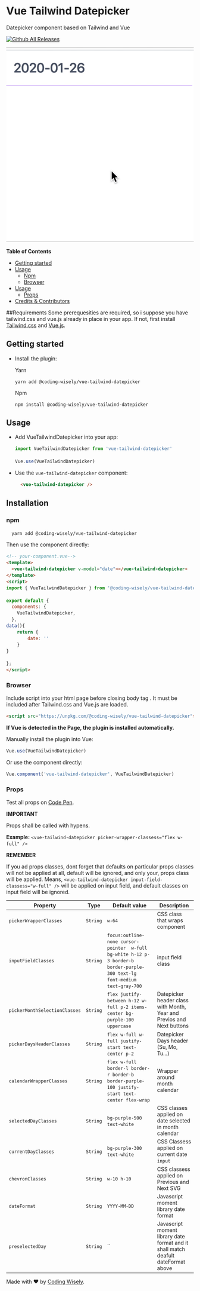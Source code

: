 # Vue Tailwind Datepicker
Datepicker component based on Tailwind and Vue

[![Github All Releases](https://img.shields.io/github/downloads/@coding-wisely/vue-tailwind-datepicker/total.svg)]()


![Vue Tailwind Datepicker](vue-tailwind-datepicker.gif)


**Table of Contents**

- [Getting started](#getting-started)
- [Usage](#usage)
  - [Npm](#npm)
  - [Browser](#browser)
- [Usage](#usage)
  - [Props](#props)
- [Credits & Contributors](#credits-&-contributors)

##Requirements
Some prerequesities are required, so i suppose you have tailwind.css and vue.js already in place in your app.
If not, first install [Tailwind.css](https://tailwindcss.com/docs/installation/) and [Vue.js](https://vuejs.org/v2/guide/installation.html).

## Getting started
- Install the plugin:

    Yarn
    ```$xslt
    yarn add @coding-wisely/vue-tailwind-datepicker
    ```
   Npm
    ```
    npm install @coding-wisely/vue-tailwind-datepicker
    ```
## Usage
- Add VueTailwindDatepicker into your app:

  ```javascript
  import VueTailwindDatepicker from 'vue-tailwind-datepicker'

  Vue.use(VueTailwindDatepicker)
  ```

- Use the `vue-tailwind-datepicker` component:

  ```html
    <vue-tailwind-datepicker />
  ```

## Installation
### npm
```bash
  yarn add @coding-wisely/vue-tailwind-datepicker
```

Then use the component directly:

```html
<!-- your-component.vue-->
<template>
  <vue-tailwind-datepicker v-model="date"></vue-tailwind-datepicker>
</template>
<script>
import { VueTailwindDatepicker } from '@coding-wisely/vue-tailwind-datepicker'

export default {
  components: {
    VueTailwindDatepicker,
  },
data(){
    return {
        date: ''
    }
}

};
</script>
```

### Browser

Include script into your html page before closing body tag . It must be included after Tailwind.css and Vue.js are loaded.

```html
<script src="https://unpkg.com/@coding-wisely/vue-tailwind-datepicker"></script>
```

**If Vue is detected in the Page, the plugin is installed automatically.**

Manually install the plugin into Vue:

```javascript
Vue.use(VueTailwindDatepicker)
```

Or use the component directly:

```javascript
Vue.component('vue-tailwind-datepicker', VueTailwindDatepicker)
```

### Props

  Test all props on [Code Pen](https://codepen.io/thcoder/pen/JjozmeE?editors=1111).
  
  **IMPORTANT**
  
  Props shall be called with hypens. 
  
  __Example:__ `<vue-tailwind-datepicker picker-wrapper-classess="flex w-full" />`
  
  **REMEMBER**
   
  
  If you ad props classes, dont forget that defaults on particular props classes will not be applied at all, default will be ignored, and only your, props class will be applied.
  Means, `<vue-tailwind-datepicker input-field-classess="w-full" />` will be applied on input field, and default classes on input field will be ignored. 
  

  | Property | Type | Default value | Description |
  | -------- | ---- | ------------- | ----------- |
  | `pickerWrapperClasses` | `String` | `w-64` | CSS class that wraps component |
  | `inputFieldClasses` | `String` | `focus:outline-none cursor-pointer  w-full bg-white h-12 p-3 border-b border-purple-300 text-lg font-medium text-gray-700` | input field class |
  | `pickerMonthSelectionClasses` | `String` | `flex justify-between h-12 w-full p-2 items-center bg-purple-100 uppercase` | Datepicker header class with Month, Year and Previos and Next buttons| 
  | `pickerDaysHeaderClasses` | `String` | `flex w-full w-full justify-start text-center p-2` | Datepicker Days header (Su, Mo, Tu...) |
  | `calendarWrapperClasses` | `String` | `flex w-full border-l border-r border-b border-purple-100 justify-start text-center flex-wrap` | Wrapper around month calendar |
  | `selectedDayClasses` | `String` | `bg-purple-500 text-white` | CSS classes applied on date selected in month calendar |
  | `currentDayClasses` | `String`| `bg-purple-300 text-white` | CSS Classess applied on current date `input` |
  | `chevronClasses` | `String` | `w-10 h-10` | CSS classess applied on Previous and Next SVG |
  | `dateFormat` | `String` | `YYYY-MM-DD` | Javascript moment library date format|
  | `preselectedDay` | `String` | `` | Javascript moment library date format and it shall match deafult dateFormat above |

Made with &#x2764; by [Coding Wisely](https://github.com/coding-wisely).
